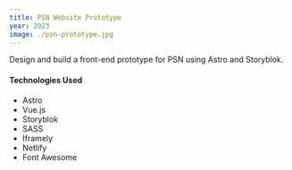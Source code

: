 ```yaml
---
title: PSN Website Prototype
year: 2023
image: ./psn-prototype.jpg
---
```


Design and build a front-end prototype for PSN using Astro and Storyblok.

#### Technologies Used

* Astro
* Vue.js
* Storyblok
* SASS
* Iframely
* Netlify
* Font Awesome
